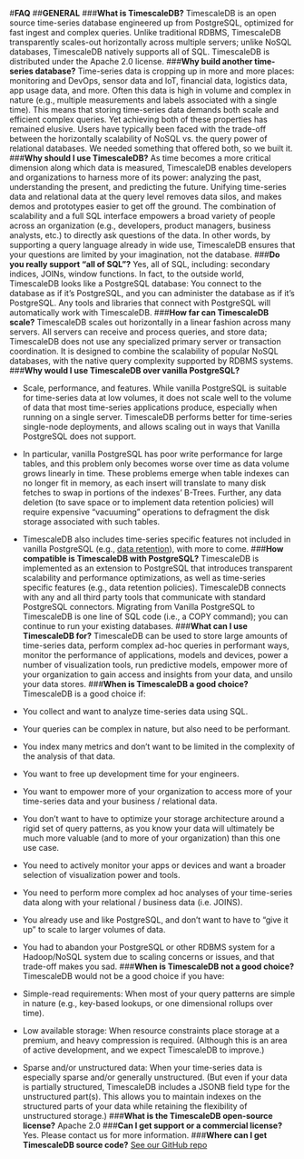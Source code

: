 #**FAQ**
##**GENERAL**
###**What is TimescaleDB?**
  TimescaleDB is an open source time-series database engineered up from PostgreSQL, optimized for fast ingest and complex queries. Unlike traditional RDBMS, TimescaleDB transparently scales-out horizontally across multiple servers; unlike NoSQL databases, TimescaleDB natively supports all of SQL. TimescaleDB is distributed under the Apache 2.0 license.
###**Why build another time-series database?**
  Time-series data is cropping up in more and more places: monitoring and DevOps, sensor data and IoT, financial data, logistics data, app usage data, and more. Often this data is high in volume and complex in nature (e.g., multiple measurements and labels associated with a single time). This means that storing time-series data demands both scale and efficient complex queries. Yet achieving both of these properties has remained elusive. Users have typically been faced with the trade-off between the horizontally scalability of NoSQL vs. the query power of relational databases. We needed something that offered both, so we built it.
###**Why should I use TimescaleDB?**
  As time becomes a more critical dimension along which data is measured, TimescaleDB enables developers and organizations to harness more of its power: analyzing the past, understanding the present, and predicting the future. Unifying time-series data and relational data at the query level removes data silos, and makes demos and prototypes easier to get off the ground. The combination of scalability and a full SQL interface empowers a broad variety of people across an organization (e.g., developers, product managers, business analysts, etc.) to directly ask questions of the data. In other words, by supporting a query language already in wide use, TimescaleDB ensures that your questions are limited by your imagination, not the database.
###**Do you really support “all of SQL”?**
  Yes, all of SQL, including: secondary indices, JOINs, window functions. In fact, to the outside world, TimescaleDB looks like a PostgreSQL database: You connect to the database as if it’s PostgreSQL, and you can administer the database as if it’s PostgreSQL. Any tools and libraries that connect with PostgreSQL will automatically work with TimescaleDB.
###**How far can TimescaleDB scale?**
  TimescaleDB scales out horizontally in a linear fashion across many servers. All servers can receive and process queries, and store data; TimescaleDB does not use any specialized primary server or transaction coordination. It is designed to combine the scalability of popular NoSQL databases, with the native query complexity supported by RDBMS systems. 
###**Why would I use TimescaleDB over vanilla PostgreSQL?**
  * Scale, performance, and features. While vanilla PostgreSQL is suitable for time-series data at low volumes, it does not scale well to the volume of data that most time-series applications produce, especially when running on a single server. TimescaleDB performs better for time-series single-node deployments, and allows scaling out in ways that Vanilla PostgreSQL does not support.
  * In particular, vanilla PostgreSQL has poor write performance for large tables, and this problem only becomes worse over time as data volume grows linearly in time. These problems emerge when table indexes can no longer fit in memory, as each insert will translate to many disk fetches to swap in portions of the indexes’ B-Trees. Further, any data deletion (to save space or to implement data retention policies) will require expensive “vacuuming” operations to defragment the disk storage associated with such tables.
  * TimescaleDB also includes time-series specific features not included in vanilla PostgreSQL (e.g., [data retention](https://github.com/timescaledb/timescaledb/blob/master/docs/API.md)), with more to come. 
###**How compatible is TimescaleDB with PostgreSQL?**
  TimescaleDB is implemented as an extension to PostgreSQL that introduces transparent scalability and performance optimizations, as well as time-series specific features (e.g., data retention policies). TimescaleDB connects with any and all third party tools that communicate with standard PostgreSQL connectors. Migrating from Vanilla PostgreSQL to TimescaleDB is one line of SQL code (i.e., a COPY command); you can continue to run your existing databases. 
###**What can I use TimescaleDB for?**
  TimescaleDB can be used to store large amounts of time-series data, perform complex ad-hoc queries in performant ways, monitor the performance of applications, models and devices, power a number of visualization tools, run predictive models, empower more of your organization to gain access and insights from your data, and unsilo your data stores. 
###**When is TimescaleDB a good choice?**  
TimescaleDB is a good choice if:

  * You collect and want to analyze time-series data using SQL.
  * Your queries can be complex in nature, but also need to be performant.
  * You index many metrics and don’t want to be limited in the complexity of the analysis of that data.
  * You want to free up development time for your engineers.
  * You want to empower more of your organization to access more of your time-series data and your business / relational data.
  * You don’t want to have to optimize your storage architecture around a rigid set of query patterns, as you know your data will ultimately be much more valuable (and to more of your organization) than this one use case. 
  * You need to actively monitor your apps or devices and want a broader selection of visualization power and tools. 
  * You need to perform more complex ad hoc analyses of your time-series data along with your relational / business data (i.e. JOINS).
  * You already use and like PostgreSQL, and don’t want to have to “give it up” to scale to larger volumes of data.
  * You had to abandon your PostgreSQL or other RDBMS system for a Hadoop/NoSQL system due to scaling concerns or issues, and that trade-off makes you sad.
###**When is TimescaleDB not a good choice?**  
TimescaleDB would not be a good choice if you have:

  * Simple-read requirements: When most of your query patterns are simple in nature (e.g., key-based lookups, or one dimensional rollups over time).
  * Low available storage: When resource constraints place storage at a premium, and heavy compression is required. (Although this is an area of active development, and we expect TimescaleDB to improve.)
  * Sparse and/or unstructured data: When your time-series data is especially sparse and/or generally unstructured. (But even if your data is partially structured, TimescaleDB includes a JSONB field type for the unstructured part(s). This allows you to maintain indexes on the structured parts of your data while retaining the flexibility of unstructured storage.)
###**What is the TimescaleDB open-source license?**
  Apache 2.0
###**Can I get support or a commercial license?**
  Yes. Please contact us for more information.
###**Where can I get TimescaleDB source code?**
  [See our GitHub repo](https://github.com/timescaledb/timescaledb)
